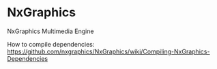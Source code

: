 # NxGraphics
NxGraphics Multimedia Engine

How to compile dependencies:
https://github.com/nxgraphics/NxGraphics/wiki/Compiling-NxGraphics-Dependencies
